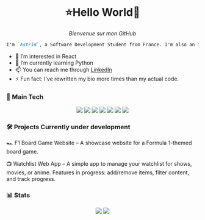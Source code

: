 <h1 align="center">⭐Hello World🦝</h1>
<p align="center"><i>Bienvenue sur mon GitHub</i></p>

```markdown
I'm `Astrid`, a Software Development Student from France. I'm also an intern in an engineering company.
```

- 👀 I’m interested in React
- 🌱 I’m currently learning Python
- 📫 You can reach me through <a href="https://www.linkedin.com/in/astridpierron/" target="_blank">LinkedIn</a>
- ⚡ Fun fact: I’ve rewritten my bio more times than my actual code.

### 🚀 Main Tech

<div align="center">  
  <!-- Programming Languages -->  
  <img src="https://img.shields.io/badge/JavaScript-323330?style=for-the-badge&logo=javascript&logoColor=F7DF1E">  
  <img src="https://img.shields.io/badge/C%23-239120?style=for-the-badge&logo=csharp&logoColor=white">  

  <!-- Frameworks & Libraries -->  
  <img src="https://img.shields.io/badge/React-20232A?style=for-the-badge&logo=react&logoColor=61DAFB">  
  <img src="https://img.shields.io/badge/Node.js-339933?style=for-the-badge&logo=nodedotjs&logoColor=white">  
  <img src="https://img.shields.io/badge/Express.js-000000?style=for-the-badge&logo=express&logoColor=white">  

  <!-- Database -->  
  <img src="https://img.shields.io/badge/MySQL-005C84?style=for-the-badge&logo=mysql&logoColor=white">  

  <!-- Styling -->  
  <img src="https://img.shields.io/badge/SCSS-CC6699?style=for-the-badge&logo=sass&logoColor=white">  
</div>

### 🛠️ Projects Currently under development
🏎️ F1 Board Game Website – A showcase website for a Formula 1-themed board game.

📺 Watchlist Web App – A simple app to manage your watchlist for shows, movies, or anime. Features in progress: add/remove items, filter content, and track progress.

### 📊 Stats

<div align="center">

  <img src="https://github-readme-stats.vercel.app/api/top-langs/?username=astr-id&theme=material-palenight&hide_progress=true">
  <img src="https://github-readme-stats.vercel.app/api?username=astr-id&theme=material-palenight&show_icons=true">
  
</div>

